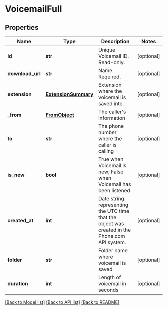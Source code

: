 # VoicemailFull

## Properties
Name | Type | Description | Notes
------------ | ------------- | ------------- | -------------
**id** | **str** | Unique Voicemail ID. Read-only. | [optional] 
**download_url** | **str** | Name. Required. | [optional] 
**extension** | [**ExtensionSummary**](ExtensionSummary.md) | Extension where the voicemail is saved into. | [optional] 
**_from** | [**FromObject**](FromObject.md) | The caller&#39;s information | [optional] 
**to** | **str** | The phone number where the caller is calling | [optional] 
**is_new** | **bool** | True when Voicemail is new; False when Voicemail has been listened | [optional] 
**created_at** | **int** | Date string representing the UTC time that the object was created in the Phone.com API system. | [optional] 
**folder** | **str** | Folder name where voicemail is saved | [optional] 
**duration** | **int** | Length of voicemail in seconds | [optional] 

[[Back to Model list]](../README.md#documentation-for-models) [[Back to API list]](../README.md#documentation-for-api-endpoints) [[Back to README]](../README.md)


